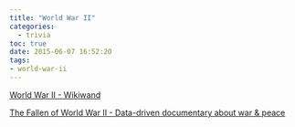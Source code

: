 ```yaml
---
title: "World War II"
categories:
  - trivia
toc: true
date: 2015-06-07 16:52:20
tags:
- world-war-ii
---
```


[World War II - Wikiwand](http://www.wikiwand.com/en/World_War_II)

[The Fallen of World War II - Data-driven documentary about war & peace](http://www.fallen.io/ww2/)

